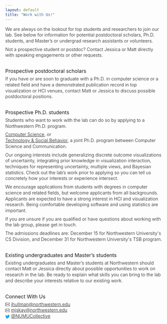 ```yaml
---
layout: default
title: "Work with Us!"
---
```


We are always on the lookout for top students and researchers to join our lab. See below for information for potential postdoctoral scholars, Ph.D. students, and Master’s or undergrad research assistants or volunteers.

Not a prospective student or postdoc? Contact Jessica or Matt directly with speaking engagements or other requests.

### Prospective postdoctoral scholars

If you have or are soon to graduate with a Ph.D. in computer science or a related field and have a demonstrated publication record in top visualization or HCI venues, contact Matt or Jessica to discuss possible postdoctoral positions.

### Prospective Ph.D. students

Students who want to work with the lab can do so by applying to a Northwestern Ph.D. program.

[Computer Science](https://www.mccormick.northwestern.edu/computer-science/academics/graduate/phd/), or <br/>
[Technology & Social Behavior](https://tsb.northwestern.edu/admissions/), a joint Ph.D. program between Computer Science and Communication.

Our ongoing interests include generalizing discrete outcome visualizations of uncertainty, integrating prior knowledge in visualization interaction,  techniques for representing uncertainty, multiple views, and Bayesian statistics. Check out the lab’s work prior to applying so you can tell us concretely how your interests or experience intersect.

We encourage applications from students with degrees in computer science and related fields, but welcome applicants from all backgrounds. Applicants are expected to have a strong interest in HCI and visualization research. Being comfortable developing software and using statistics are important.

If you are unsure if you are qualified or have questions about working with the lab group, please get in touch.

The admissions deadlines are: December 15 for Northwestern University's CS Division, and December 31 for Northwestern University's TSB program.

### Existing undergraduates and Master’s students

Existing undergraduates and Master’s students at Northwestern should contact Matt or Jessica directly about possible opportunities to work on research in the lab. Be ready to explain what skills you can bring to the lab and describe your interests relative to our existing work.

### Connect With Us

<p class="contacts">
  <svg xmlns="http://www.w3.org/2000/svg" width="16" height="16" fill="currentColor" class="bi bi-envelope" viewBox="0 0 16 16"><path d="M0 4a2 2 0 0 1 2-2h12a2 2 0 0 1 2 2v8a2 2 0 0 1-2 2H2a2 2 0 0 1-2-2V4Zm2-1a1 1 0 0 0-1 1v.217l7 4.2 7-4.2V4a1 1 0 0 0-1-1H2Zm13 2.383-4.708 2.825L15 11.105V5.383Zm-.034 6.876-5.64-3.471L8 9.583l-1.326-.795-5.64 3.47A1 1 0 0 0 2 13h12a1 1 0 0 0 .966-.741ZM1 11.105l4.708-2.897L1 5.383v5.722Z"/></svg> <a href="mailto:jhullman@northwestern.edu">jhullman@northwestern.edu</a> <br/>
  <svg xmlns="http://www.w3.org/2000/svg" width="16" height="16" fill="currentColor" class="bi bi-envelope" viewBox="0 0 16 16"><path d="M0 4a2 2 0 0 1 2-2h12a2 2 0 0 1 2 2v8a2 2 0 0 1-2 2H2a2 2 0 0 1-2-2V4Zm2-1a1 1 0 0 0-1 1v.217l7 4.2 7-4.2V4a1 1 0 0 0-1-1H2Zm13 2.383-4.708 2.825L15 11.105V5.383Zm-.034 6.876-5.64-3.471L8 9.583l-1.326-.795-5.64 3.47A1 1 0 0 0 2 13h12a1 1 0 0 0 .966-.741ZM1 11.105l4.708-2.897L1 5.383v5.722Z"/></svg> <a href="mailto:mjskay@northwestern.edu">mjskay@northwestern.edu</a> <br/>
  <svg xmlns="http://www.w3.org/2000/svg" width="16" height="16" fill="currentColor" class="bi bi-twitter" viewBox="0 0 16 16"><path d="M5.026 15c6.038 0 9.341-5.003 9.341-9.334 0-.14 0-.282-.006-.422A6.685 6.685 0 0 0 16 3.542a6.658 6.658 0 0 1-1.889.518 3.301 3.301 0 0 0 1.447-1.817 6.533 6.533 0 0 1-2.087.793A3.286 3.286 0 0 0 7.875 6.03a9.325 9.325 0 0 1-6.767-3.429 3.289 3.289 0 0 0 1.018 4.382A3.323 3.323 0 0 1 .64 6.575v.045a3.288 3.288 0 0 0 2.632 3.218 3.203 3.203 0 0 1-.865.115 3.23 3.23 0 0 1-.614-.057 3.283 3.283 0 0 0 3.067 2.277A6.588 6.588 0 0 1 .78 13.58a6.32 6.32 0 0 1-.78-.045A9.344 9.344 0 0 0 5.026 15z"/></svg> <a href="https://twitter.com/numucollective" target="_blank">@NUMUCollective</a>
</p>

<style>
  h3 {
    max-width: 500px;
    margin: 2rem auto 0.5rem 0;
    padding: 0;
    font-weight: 400;
    line-height: 100%;
    font-size: 1rem;
  }

  p {
    max-width: 500px;
    font-size: 0.9rem;
    font-weight: 300;
    margin: 0 auto 0.5rem 0;
    line-height: 130%;
  }
  p.contacts svg {
    width: 0.9rem;
    height: 0.9rem;
    vertical-align: text-bottom;
  }
  p.contacts svg {
    color: #454545;
  }
  p.contacts svg.bi-twitter {
    color: #1DA1F2;
  }
</style>
